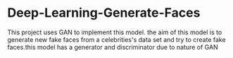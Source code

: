 # Deep-Learning-Generate-Faces
This project uses GAN to implement this model. the aim of this model is to generate new fake faces from a celebrities's data set and try to create fake faces.this model has a generator and discriminator due to nature of GAN 
